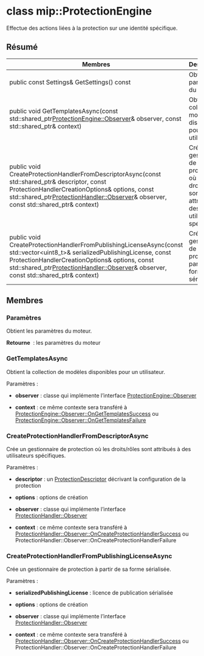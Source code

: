 # <a name="class-mipprotectionengine"></a>class mip::ProtectionEngine 
Effectue des actions liées à la protection sur une identité spécifique.
  
## <a name="summary"></a>Résumé
 Membres                        | Descriptions                                
--------------------------------|---------------------------------------------
 public const Settings& GetSettings() const  |  Obtient les paramètres du moteur.
public void GetTemplatesAsync(const std::shared_ptr<ProtectionEngine::Observer>& observer, const std::shared_ptr<void>& context)  |  Obtient la collection de modèles disponibles pour un utilisateur.
public void CreateProtectionHandlerFromDescriptorAsync(const std::shared_ptr<ProtectionDescriptor>& descriptor, const ProtectionHandlerCreationOptions& options, const std::shared_ptr<ProtectionHandler::Observer>& observer, const std::shared_ptr<void>& context)  |  Crée un gestionnaire de protection où les droits/rôles sont attribués à des utilisateurs spécifiques.
public void CreateProtectionHandlerFromPublishingLicenseAsync(const std::vector<uint8_t>& serializedPublishingLicense, const ProtectionHandlerCreationOptions& options, const std::shared_ptr<ProtectionHandler::Observer>& observer, const std::shared_ptr<void>& context)  |  Crée un gestionnaire de protection à partir de sa forme sérialisée.
  
## <a name="members"></a>Membres
  
### <a name="settings"></a>Paramètres
Obtient les paramètres du moteur.

  
**Retourne**  : les paramètres du moteur
  
### <a name="gettemplatesasync"></a>GetTemplatesAsync
Obtient la collection de modèles disponibles pour un utilisateur.

Paramètres :  
* **observer** : classe qui implémente l’interface [ProtectionEngine::Observer](class_mip_protectionengine_observer.md) 


* **context** : ce même contexte sera transféré à [ProtectionEngine::Observer::OnGetTemplatesSuccess](class_mip_protectionengine_observer.md#ongettemplatessuccess) ou [ProtectionEngine::Observer::OnGetTemplatesFailure](class_mip_protectionengine_observer.md#ongettemplatesfailure)


  
### <a name="createprotectionhandlerfromdescriptorasync"></a>CreateProtectionHandlerFromDescriptorAsync
Crée un gestionnaire de protection où les droits/rôles sont attribués à des utilisateurs spécifiques.

Paramètres :  
* **descriptor** : un [ProtectionDescriptor](class_mip_protectiondescriptor.md) décrivant la configuration de la protection 


* **options** : options de création 


* **observer** : classe qui implémente l’interface [ProtectionHandler::Observer](class_mip_protectionhandler_observer.md) 


* **context** : ce même contexte sera transféré à [ProtectionHandler::Observer::OnCreateProtectionHandlerSuccess](class_mip_protectionhandler_observer.md#oncreateprotectionhandlersuccess) ou ProtectionHandler::Observer::OnCreateProtectionHandlerFailure


  
### <a name="createprotectionhandlerfrompublishinglicenseasync"></a>CreateProtectionHandlerFromPublishingLicenseAsync
Crée un gestionnaire de protection à partir de sa forme sérialisée.

Paramètres :  
* **serializedPublishingLicense** : licence de publication sérialisée 


* **options** : options de création 


* **observer** : classe qui implémente l’interface [ProtectionHandler::Observer](class_mip_protectionhandler_observer.md) 


* **context** : ce même contexte sera transféré à [ProtectionHandler::Observer::OnCreateProtectionHandlerSuccess](class_mip_protectionhandler_observer.md#oncreateprotectionhandlersuccess) ou ProtectionHandler::Observer::OnCreateProtectionHandlerFailure

